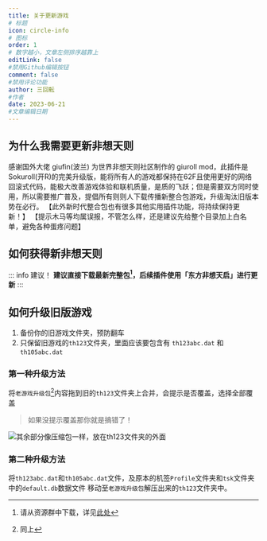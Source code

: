 ```yaml
---
title: 关于更新游戏
# 标题
icon: circle-info
# 图标
order: 1
# 数字越小，文章左侧排序越靠上
editLink: false
#禁用Github编辑按钮
comment: false
#禁用评论功能
author: 三回転
#作者
date: 2023-06-21
#文章编辑日期
---
```


## 为什么我需要更新非想天则
感谢国外大佬 giufin(波兰) 为世界非想天则社区制作的 giuroll mod，此插件是Sokuroll(开R)的完美升级版，能将所有人的游戏都保持在62F且使用更好的网络回滚式代码，能极大改善游戏体验和联机质量，是质的飞跃；但是需要双方同时使用，所以需要推广普及，提倡所有则则人下载传播新整合包游戏，升级淘汰旧版本势在必行。
【此外新时代整合包也有很多其他实用插件功能，将持续保持更新！】
【提示木马等均属误报，不管怎么样，还是建议先给整个目录加上白名单，避免各种蛋疼问题】 


## 如何获得新非想天则

::: info 建议！
**建议直接下载最新完整包[^first]，后续插件使用「东方非想天启」进行更新**
:::

## 如何升级旧版游戏

1. 备份你的旧游戏文件夹，预防翻车
2. 只保留旧游戏的```th123```文件夹，里面应该要包含有 ```th123abc.dat``` 和 ```th105abc.dat```


### 第一种升级方法
将```老游戏升级包```[^second]内容拖到旧的```th123```文件夹上合并，会提示是否覆盖，选择全部覆盖
>如果没提示覆盖那你就是搞错了！

![其余部分像压缩包一样，放在th123文件夹的外面](https://img.514.live/img/202307212036056.png)


### 第二种升级方法
将```th123abc.dat```和```th105abc.dat```文件，及原本的机签```Profile```文件夹和```tsk```文件夹中的```default.db```数据文件
移动至```老游戏升级包```解压出来的```th123```文件夹中。






[^first]: 请从资源群中下载，详见[此处](README.md/#qq群)
[^second]: 同上